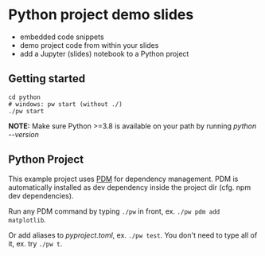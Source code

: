 # Python project demo slides
* embedded code snippets
* demo project code from within your slides
* add a Jupyter (slides) notebook to a Python project

## Getting started

```shell
cd python
# windows: pw start (without ./)
./pw start
```

<div class="alert alert-block alert-info">
    <b>NOTE:</b> Make sure Python >=3.8 is available on your path by running <em>python --version</em></div>

## Python Project
This example project uses [PDM](https://pdm.fming.dev/) for dependency management.
PDM is automatically installed as dev dependency inside the project dir (cfg. npm dev dependencies).

Run any PDM command by typing `./pw` in front, ex. `./pw pdm add matplotlib`.

Or add aliases to _pyproject.toml_, ex. `./pw test`. You don't need to type all of it, ex. try `./pw t`.
